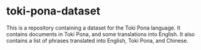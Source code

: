# toki-pona-dataset

This is a repository containing a dataset for the Toki Pona language. It contains documents in Toki Pona, and some translations into English. It also contains a list of phrases translated into English, Toki Pona, and Chinese.

